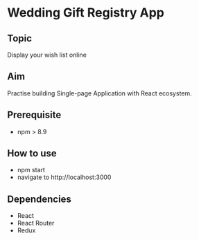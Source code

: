 # Wedding Gift Registry App

## Topic
Display your wish list online

## Aim
Practise building Single-page Application with React ecosystem.

## Prerequisite
- npm > 8.9

## How to use
- npm start
- navigate to http://localhost:3000

## Dependencies
- React
- React Router
- Redux